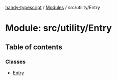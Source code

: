 [handy-typescript](../README.md) / [Modules](../modules.md) / src/utility/Entry

# Module: src/utility/Entry

## Table of contents

### Classes

- [Entry](../classes/src_utility_entry.entry.md)
